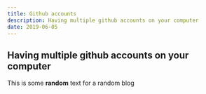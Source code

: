 ```yaml
---
title: Github accounts
description: Having multiple github accounts on your computer
date: 2019-06-05
---
```


## Having multiple github accounts on your computer

This is some **random** text for a random blog